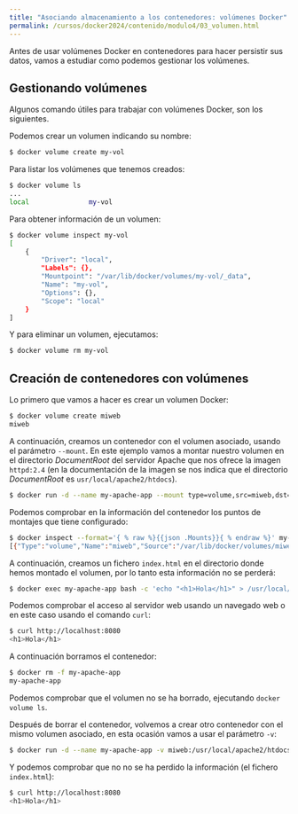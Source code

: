 ```yaml
---
title: "Asociando almacenamiento a los contenedores: volúmenes Docker"
permalink: /cursos/docker2024/contenido/modulo4/03_volumen.html
---
```


Antes de usar volúmenes Docker en contenedores para hacer persistir sus datos, vamos a estudiar como podemos gestionar los volúmenes.

## Gestionando volúmenes

Algunos comando útiles para trabajar con volúmenes Docker, son los siguientes.

Podemos crear un volumen indicando su nombre:

```bash
$ docker volume create my-vol
```

Para listar los volúmenes que tenemos creados:

```bash
$ docker volume ls
...
local               my-vol
```

Para obtener información de un volumen:

```bash
$ docker volume inspect my-vol
[
    {
        "Driver": "local",
        "Labels": {},
        "Mountpoint": "/var/lib/docker/volumes/my-vol/_data",
        "Name": "my-vol",
        "Options": {},
        "Scope": "local"
    }
]
```

Y para eliminar un volumen, ejecutamos:

```bash
$ docker volume rm my-vol
```


## Creación de contenedores con volúmenes

Lo primero que vamos a hacer es crear un volumen Docker:

```bash
$ docker volume create miweb
miweb
```

A continuación, creamos un contenedor con el volumen asociado, usando el parámetro `--mount`. En este ejemplo vamos a montar nuestro volumen en el directorio *DocumentRoot* del servidor Apache que nos ofrece la imagen `httpd:2.4` (en la documentación de la imagen se nos indica que el directorio *DocumentRoot* es `usr/local/apache2/htdocs`).

```bash
$ docker run -d --name my-apache-app --mount type=volume,src=miweb,dst=/usr/local/apache2/htdocs -p 8080:80 httpd:2.4
```

Podemos comprobar en la información del contenedor los puntos de montajes que tiene configurado:

```bash
$ docker inspect --format='{ % raw %}{{json .Mounts}}{ % endraw %}' my-apache-app 
[{"Type":"volume","Name":"miweb","Source":"/var/lib/docker/volumes/miweb/_data","Destination":"/usr/local/apache2/htdocs","Driver":"local","Mode":"z","RW":true,"Propagation":""}]
```

A continuación, creamos un fichero `index.html` en el directorio donde hemos montado el volumen, por lo tanto esta información no se perderá:

```bash
$ docker exec my-apache-app bash -c 'echo "<h1>Hola</h1>" > /usr/local/apache2/htdocs/index.html'
```

Podemos comprobar el acceso al servidor web usando un navegado web o en este caso usando el comando `curl`:

```bash
$ curl http://localhost:8080
<h1>Hola</h1>
```

A continuación borramos el contenedor:

```bash
$ docker rm -f my-apache-app 
my-apache-app
```

Podemos comprobar que el volumen no se ha borrado, ejecutando `docker volume ls`.

Después de borrar el contenedor, volvemos a crear otro contenedor con el mismo volumen asociado, en esta ocasión vamos a usar el parámetro `-v`:

```bash
$ docker run -d --name my-apache-app -v miweb:/usr/local/apache2/htdocs -p 8080:80 httpd:2.4
```

Y podemos comprobar que no no se ha perdido la información (el fichero `index.html`):

```bash
$ curl http://localhost:8080
<h1>Hola</h1>
```

